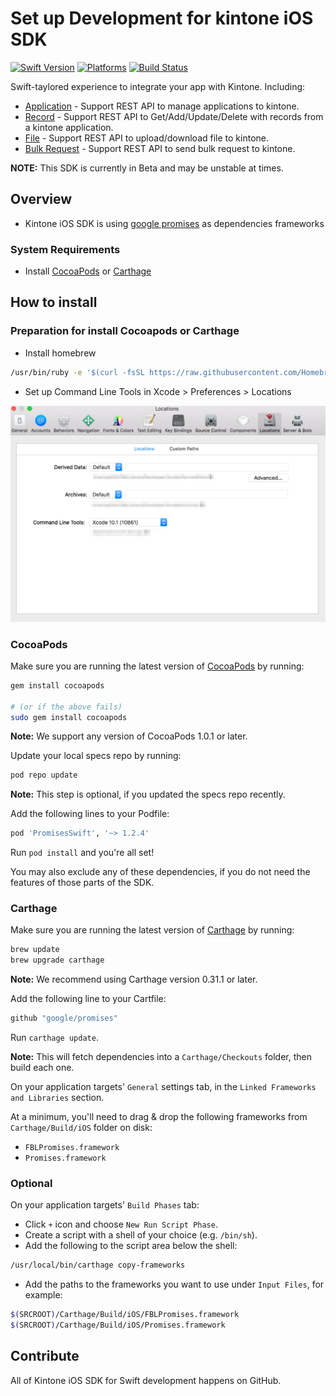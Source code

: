 # Set up Development for kintone iOS SDK

[![Swift Version](https://img.shields.io/badge/Swift-4.0.x-orange.svg)](https://swift.org)
[![Platforms](https://img.shields.io/cocoapods/p/FacebookCore.svg)](https://cocoapods.org/pods/FacebookCore)
[![Build Status](https://travis-ci.org/facebook/facebook-sdk-swift.svg?branch=master)](https://travis-ci.org/facebook/facebook-sdk-swift)


Swift-taylored experience to integrate your app with Kintone. Including:

- [Application](https://developer.kintone.io/hc/en-us/articles/360008719854) - Support REST API to manage applications to kintone.
- [Record](https://developer.kintone.io/hc/en-us/articles/360008719854) - Support REST API to Get/Add/Update/Delete with records from a kintone application.
- [File](https://developer.kintone.io/hc/en-us/articles/360008719854) - Support REST API to upload/download file to kintone.
- [Bulk Request](https://developer.kintone.io/hc/en-us/articles/360008719854) - Support REST API to send bulk request to kintone.

**NOTE:** This SDK is currently in Beta and may be unstable at times. 

## Overview
- Kintone iOS SDK is using [google promises](https://github.com/google/promises) as dependencies frameworks

### System Requirements
- Install [CocoaPods](https://cocoapods.org) or [Carthage](https://github.com/carthage/carthage)

## How to install
### Preparation for install Cocoapods or Carthage
- Install homebrew

```bash
/usr/bin/ruby -e '$(curl -fsSL https://raw.githubusercontent.com/Homebrew/install/master/install)'
```
- Set up Command Line Tools in Xcode > Preferences > Locations

![Command Line Tool](./images/command-line-tools.png)

### CocoaPods

Make sure you are running the latest version of [CocoaPods](https://cocoapods.org) by running:

```bash
gem install cocoapods

# (or if the above fails)
sudo gem install cocoapods
```

**Note:** We support any version of CocoaPods 1.0.1 or later.

Update your local specs repo by running:

```bash
pod repo update
```

**Note:** This step is optional, if you updated the specs repo recently.

Add the following lines to your Podfile:

```ruby
pod 'PromisesSwift', '~> 1.2.4'
```

Run `pod install` and you're all set!

You may also exclude any of these dependencies, if you do not need the features of those parts of the SDK.

### Carthage

Make sure you are running the latest version of [Carthage](https://github.com/carthage/carthage) by running:

```bash
brew update
brew upgrade carthage
```

**Note:** We recommend using Carthage version 0.31.1 or later.

Add the following line to your Cartfile:

```bash
github "google/promises"
```

Run `carthage update`.

**Note:** This will fetch dependencies into a `Carthage/Checkouts` folder, then build each one.

On your application targets' `General` settings tab, in the `Linked Frameworks and Libraries` section.

At a minimum, you'll need to drag & drop the following frameworks from `Carthage/Build/iOS` folder on disk:

- `FBLPromises.framework`
- `Promises.framework`


### Optional
On your application targets' `Build Phases` tab:

- Click `+` icon and choose `New Run Script Phase`.
- Create a script with a shell of your choice (e.g. `/bin/sh`).
- Add the following to the script area below the shell:

```bash
/usr/local/bin/carthage copy-frameworks
```

- Add the paths to the frameworks you want to use under `Input Files`, for example:

```bash
$(SRCROOT)/Carthage/Build/iOS/FBLPromises.framework
$(SRCROOT)/Carthage/Build/iOS/Promises.framework
```

## Contribute

All of Kintone iOS SDK for Swift development happens on GitHub. 
